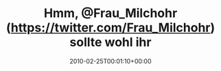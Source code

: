 ---
retweeted: false
source: <a href="http://twitter.com" rel="nofollow">Twitter Web Client</a>
entities:
  hashtags: []
  symbols: []
  user_mentions: []
  urls: []
display_text_range:
- '0'
- '62'
favorite_count: '0'
id_str: '9599519499'
truncated: false
retweet_count: '0'
id: '9599519499'
created_at: Thu Feb 25 00:01:10 +0000 2010
favorited: false
full_text: Hmm, [@Frau_Milchohr](https://twitter.com/Frau_Milchohr) sollte wohl ihr
  Twitter-Kennwort ändern...
lang: de
tags:
- pesos/twitter
date: '2010-02-25T00:01:10+00:00'
src: https://twitter.com/bascht/status/9599519499
original_url: https://twitter.com/bascht/status/9599519499
type: twitter_tweet
text: Hmm, [@Frau_Milchohr](https://twitter.com/Frau_Milchohr) sollte wohl ihr Twitter-Kennwort
  ändern...
title: Hmm, @Frau_Milchohr (https://twitter.com/Frau_Milchohr) sollte wohl ihr

---